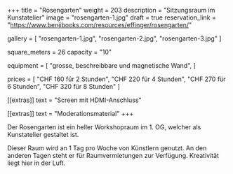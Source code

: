 +++
title = "Rosengarten"
weight = 203
description = "Sitzungsraum im Kunstatelier"
image = "rosengarten-1.jpg"
draft = true
reservation_link = "https://www.benjibooks.com/resources/effinger/rosengarten/"

gallery = [
  "rosengarten-1.jpg",
  "rosengarten-2.jpg",
  "rosengarten-3.jpg"
]

square_meters = 26
capacity = "10"

equipment = [
  "grosse, beschreibbare und magnetische Wand",
]

prices = [
  "CHF 160 für 2 Stunden",
  "CHF 220 für 4 Stunden",
  "CHF 270 für 6 Stunden",
  "CHF 320 für 8 Stunden"
]

[[extras]]
text = "Screen mit HDMI-Anschluss"

[[extras]]
text = "Moderationsmaterial"
+++

Der Rosengarten ist ein heller Workshopraum im 1. OG, welcher als Kunstatelier gestaltet ist.

Dieser Raum wird an 1 Tag pro Woche von Künstlern genutzt. An den anderen Tagen steht er für Raumvermietungen zur Verfügung.
Kreativität liegt hier in der Luft.
